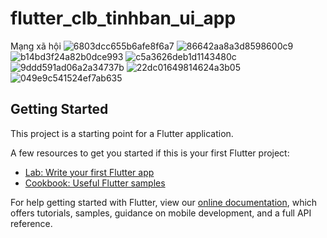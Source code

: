 # flutter_clb_tinhban_ui_app

Mạng xã hội 
![6803dcc655b6afe8f6a7](https://user-images.githubusercontent.com/44689209/80124605-b37dd180-85ba-11ea-802e-94e5dfe8071c.jpg)
![86642aa8a3d8598600c9](https://user-images.githubusercontent.com/44689209/80124609-b5479500-85ba-11ea-9da2-75871677f70f.jpg)
![b14bd3f24a82b0dce993](https://user-images.githubusercontent.com/44689209/80124615-b5e02b80-85ba-11ea-96d2-e8ae14e5cc41.jpg)
![c5a3626deb1d1143480c](https://user-images.githubusercontent.com/44689209/80124616-b678c200-85ba-11ea-8f93-10fc794507ca.jpg)
![9ddd591ad06a2a34737b](https://user-images.githubusercontent.com/44689209/80124620-b678c200-85ba-11ea-9d11-8971441646fa.jpg)
![22dc01649814624a3b05](https://user-images.githubusercontent.com/44689209/80124626-b8428580-85ba-11ea-9e8a-efb184f21a7b.jpg)
![049e9c541524ef7ab635](https://user-images.githubusercontent.com/44689209/80124628-b8db1c00-85ba-11ea-9e67-20e5ee2ad71b.jpg)

## Getting Started

This project is a starting point for a Flutter application.

A few resources to get you started if this is your first Flutter project:

- [Lab: Write your first Flutter app](https://flutter.dev/docs/get-started/codelab)
- [Cookbook: Useful Flutter samples](https://flutter.dev/docs/cookbook)

For help getting started with Flutter, view our
[online documentation](https://flutter.dev/docs), which offers tutorials,
samples, guidance on mobile development, and a full API reference.

